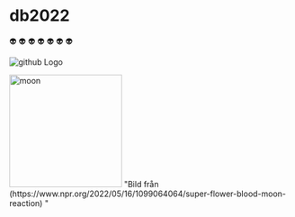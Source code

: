 # db2022

:alien: :alien: :alien: :alien: :alien: :alien: :alien:



![github Logo](https://media.npr.org/assets/img/2022/05/16/lunar.eclipse.ap-bd3e7780c20e075f7b3895b83d28c5be09af20e8-s900-c85.webp) 


<img src="https://media.npr.org/assets/img/2022/05/16/lunar.eclipse.ap-bd3e7780c20e075f7b3895b83d28c5be09af20e8-s900-c85.webp" alt="moon" width="200"> 
"Bild från (https://www.npr.org/2022/05/16/1099064064/super-flower-blood-moon-reaction) " 



